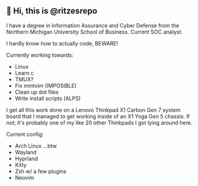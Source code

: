 ## 👋 Hi, this is @ritzesrepo
I have a degree in Information Assurance and Cyber Defense from the Northern Michigan University School of Business. Current SOC analyst.

I hardly know how to actually code, BEWARE!

Currently working towards:
- Linux
- Learn c
- TMUX?
- Fix mintvim (IMPOSIBLE)
- Clean up dot files
- Write install scripts (ALPS)

I get all this work done on a Lenovo Thinkpad X1 Carbon Gen 7 system board that I managed to get working inside of an X1 Yoga Gen 5 chassis.
If not; it's probably one of my like 20 other Thinkpads I got lying around here.

Current config:
- Arch Linux ...btw 
- Wayland 
- Hyprland 
- Kitty 
- Zsh w/ a few plugins
- Neovim
